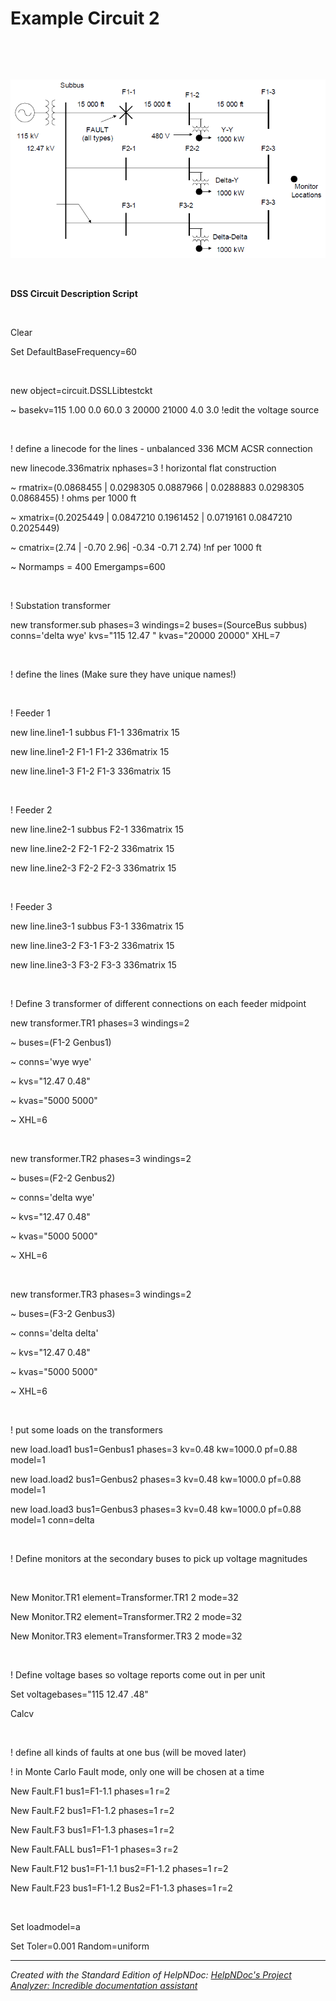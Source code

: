 # Example Circuit 2

&nbsp;

&nbsp;

![Image](<lib/NewItem136.png>)

&nbsp;

**DSS Circuit Description Script**

&nbsp;

Clear

Set DefaultBaseFrequency=60

&nbsp;

new object=circuit.DSSLLibtestckt

\~ basekv=115 1.00 0.0 60.0 3 20000 21000 4.0 3.0 \!edit the voltage source

&nbsp;

\! define a linecode for the lines - unbalanced 336 MCM ACSR connection

new linecode.336matrix nphases=3 \! horizontal flat construction

\~ rmatrix=(0.0868455 \| 0.0298305 0.0887966 \| 0.0288883 0.0298305 0.0868455) \! ohms per 1000 ft

\~ xmatrix=(0.2025449 \| 0.0847210 0.1961452 \| 0.0719161 0.0847210 0.2025449)

\~ cmatrix=(2.74 \| -0.70 2.96\| -0.34 -0.71 2.74) \!nf per 1000 ft

\~ Normamps = 400 Emergamps=600

&nbsp;

\! Substation transformer

new transformer.sub phases=3 windings=2 buses=(SourceBus subbus) conns='delta wye' kvs="115 12.47 " kvas="20000 20000" XHL=7

&nbsp;

\! define the lines (Make sure they have unique names\!)

&nbsp;

\! Feeder 1

new line.line1-1 subbus F1-1 336matrix 15

new line.line1-2 F1-1 F1-2 336matrix 15

new line.line1-3 F1-2 F1-3 336matrix 15

&nbsp;

\! Feeder 2

new line.line2-1 subbus F2-1 336matrix 15

new line.line2-2 F2-1 F2-2 336matrix 15

new line.line2-3 F2-2 F2-3 336matrix 15

&nbsp;

\! Feeder 3

new line.line3-1 subbus F3-1 336matrix 15

new line.line3-2 F3-1 F3-2 336matrix 15

new line.line3-3 F3-2 F3-3 336matrix 15

&nbsp;

\! Define 3 transformer of different connections on each feeder midpoint

new transformer.TR1 phases=3 windings=2

\~ buses=(F1-2 Genbus1)

\~ conns='wye wye'

\~ kvs="12.47 0.48"

\~ kvas="5000 5000"

\~ XHL=6

&nbsp;

new transformer.TR2 phases=3 windings=2

\~ buses=(F2-2 Genbus2)

\~ conns='delta wye'

\~ kvs="12.47 0.48"

\~ kvas="5000 5000"

\~ XHL=6

&nbsp;

new transformer.TR3 phases=3 windings=2

\~ buses=(F3-2 Genbus3)

\~ conns='delta delta'

\~ kvs="12.47 0.48"

\~ kvas="5000 5000"

\~ XHL=6

&nbsp;

\! put some loads on the transformers

new load.load1 bus1=Genbus1 phases=3 kv=0.48 kw=1000.0 pf=0.88 model=1

new load.load2 bus1=Genbus2 phases=3 kv=0.48 kw=1000.0 pf=0.88 model=1

new load.load3 bus1=Genbus3 phases=3 kv=0.48 kw=1000.0 pf=0.88 model=1 conn=delta

&nbsp;

\! Define monitors at the secondary buses to pick up voltage magnitudes

&nbsp;

New Monitor.TR1 element=Transformer.TR1 2 mode=32

New Monitor.TR2 element=Transformer.TR2 2 mode=32

New Monitor.TR3 element=Transformer.TR3 2 mode=32

&nbsp;

\! Define voltage bases so voltage reports come out in per unit

Set voltagebases="115 12.47 .48"

Calcv

&nbsp;

\! define all kinds of faults at one bus (will be moved later)

\! in Monte Carlo Fault mode, only one will be chosen at a time

New Fault.F1 bus1=F1-1.1 phases=1 r=2

New Fault.F2 bus1=F1-1.2 phases=1 r=2

New Fault.F3 bus1=F1-1.3 phases=1 r=2

New Fault.FALL bus1=F1-1 phases=3 r=2

New Fault.F12 bus1=F1-1.1 bus2=F1-1.2 phases=1 r=2

New Fault.F23 bus1=F1-1.2 Bus2=F1-1.3 phases=1 r=2

&nbsp;

Set loadmodel=a

Set Toler=0.001 Random=uniform

***
_Created with the Standard Edition of HelpNDoc: [HelpNDoc's Project Analyzer: Incredible documentation assistant](<https://www.helpndoc.com/feature-tour/advanced-project-analyzer/>)_
